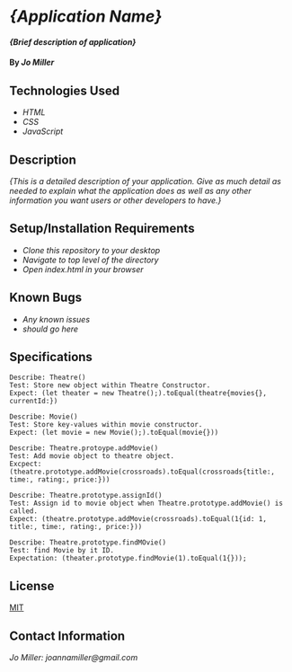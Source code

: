 # _{Application Name}_

#### _{Brief description of application}_

#### By _**Jo Miller**_

## Technologies Used

* _HTML_
* _CSS_
* _JavaScript_

## Description

_{This is a detailed description of your application. Give as much detail as needed to explain what the application does as well as any other information you want users or other developers to have.}_

## Setup/Installation Requirements

* _Clone this repository to your desktop_
* _Navigate to top level of the directory_
* _Open index.html in your browser_

## Known Bugs

* _Any known issues_
* _should go here_

## Specifications
```
Describe: Theatre()
Test: Store new object within Theatre Constructor.
Expect: (let theater = new Theatre();).toEqual(theatre{movies{}, currentId:})

Describe: Movie()
Test: Store key-values within movie constructor.
Expect: (let movie = new Movie();).toEqual(movie{}))

Describe: Theatre.protoype.addMovie()
Test: Add movie object to theatre object.
Excpect: (theatre.prototype.addMovie(crossroads).toEqual(crossroads{title:, time:, rating:, price:}))

Describe: Theatre.prototype.assignId()
Test: Assign id to movie object when Theatre.prototype.addMovie() is called.
Expect: (theatre.prototype.addMovie(crossroads).toEqual(1{id: 1, title:, time:, rating:, price:}))

Describe: Theatre.prototype.findMOvie() 
Test: find Movie by it ID.
Expectation: (theater.prototype.findMovie(1).toEqual(1{}));
```


## License

[MIT](LICENSE.txt)

## Contact Information

_Jo Miller: joannamiller@gmail.com_
